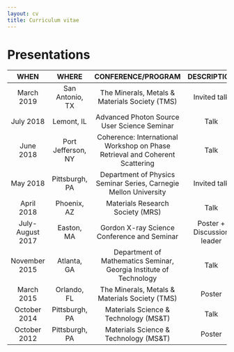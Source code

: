 ```yaml
---
layout: cv
title: Curriculum vitae
---
```


# Presentations

| **WHEN** | **WHERE** | **CONFERENCE/PROGRAM** | **DESCRIPTION** |
|:--------:|:---------:|:----------------------:|:---------------:|
| March 2019 | San Antonio, TX | The Minerals, Metals & Materials Society (TMS) | Invited talk |
| July 2018 | Lemont, IL | Advanced Photon Source User Science Seminar | Talk |
| June 2018 | Port Jefferson, NY | Coherence: International Workshop on Phase Retrieval and Coherent Scattering | Talk |
| May 2018 | Pittsburgh, PA | Department of Physics Seminar Series, Carnegie Mellon University | Invited talk |
| April 2018 | Phoenix, AZ | Materials Research Society (MRS) | Talk |
| July-August 2017 | Easton, MA | Gordon X-ray Science Conference and Seminar | Poster + Discussion leader |
| November 2015 | Atlanta, GA | Department of Mathematics Seminar, Georgia Institute of Technology | Talk |
| March 2015 | Orlando, FL | The Minerals, Metals & Materials Society (TMS) | Poster | 
| October 2014 | Pittsburgh, PA | Materials Science & Technology (MS&T) | Talk |
| October 2012 | Pittsburgh, PA | Materials Science & Technology (MS&T) | Poster |
